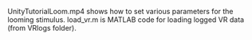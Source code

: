 UnityTutorialLoom.mp4 shows how to set various parameters for the looming stimulus.
load_vr.m is MATLAB code for loading logged VR data (from VRlogs folder).

